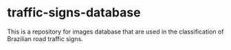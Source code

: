 # traffic-signs-database
This is a repository for images database that are used in the classification of Brazilian road traffic signs.
